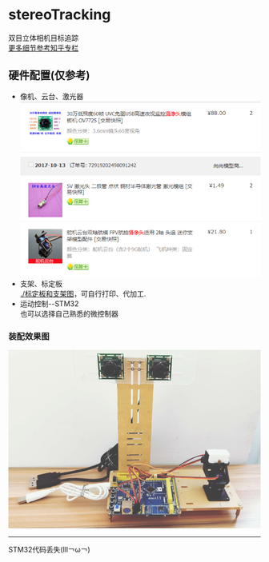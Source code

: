 # stereoTracking
双目立体相机目标追踪  
[更多细节参考知乎专栏](https://www.zhihu.com/column/c_144507550)  
## 硬件配置(仅参考)
* 像机、云台、激光器
  ![cam-server](./.assert/cam-server.png)
* 支架、标定板  
  [./标定板和支架图](https://github.com/yaodix/stereoTracking/tree/main/%E6%A0%87%E5%AE%9A%E6%9D%BF%E5%92%8C%E6%94%AF%E6%9E%B6%E5%9B%BE)，可自行打印、代加工.
* 运动控制--STM32  
  也可以选择自己熟悉的微控制器


 ### 装配效果图
![stereo-asm](./.assert/stereo-asm.png)

---------------------------------------
STM32代码丢失(lll￢ω￢)





